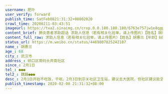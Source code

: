 ```yaml
---
username: 肥卟
user_verify: forward
publish_time: SatFeb0821:31:32+08002020
crawl_time: 20200211-03:43:51
imageurl: https://tva2.sinaimg.cn/crop.0.0.180.180.180/6763e757jw1e8qgp5bmzyj2050050aa8.jpg?KID=imgbed,tva&Expires=1581373861&ssig=Zz81my6Wtw,http://n.sinaimg.cn/photo/5213b46e/20181127/timeline_card_small_super_default.png,https://wx1.sinaimg.cn/orj360/6763e757gy1gbpb1yls8sj21q83287wi.jpg,https://wx4.sinaimg.cn/orj360/6763e757gy1gbpb20jlbpj21q8328qv5.jpg,https://wx2.sinaimg.cn/orj360/6763e757gy1gbpb22z3noj21q83281ky.jpg,https://wx3.sinaimg.cn/orj360/6763e757gy1gbpb2529zij21q8328qv5.jpg,https://wx1.sinaimg.cn/orj360/6763e757gy1gbpb27rebdj21q8328b2a.jpg
content_brief: 肺炎患者求助超话 求助人信息（若有相关化验单，请上传图片）【姓名】胡惠兰【年龄】68【所在城市】武汉市【所在小区、社区】硚口区常码头井南社区【患病时间】2月1日【联系方式】●●●【其他紧急联系人】魏巍 ●●●【病情描述】2月1日开始不吃饭，干呕。2月3日到宗关社区卫生 ...全文
content_full_raw: 求助人信息（若有相关化验单，请上传图片）【姓名】胡惠兰【年龄】68【所在城市】武汉市【所在小区、社区】硚口区常码头井南社区【患病时间】2月1日【联系方式】●●●【其他紧急联系人】魏巍●●●【病情描述】2月1日开始不吃饭，干呕。2月3日到宗关社区卫生站，建议去大医院，但社区建议能坚持就不去医院，避免感染。2月4日，依然吃不下饭，乏力。2月5日早上8:30在一医院胸痛急诊就诊，CT检查双肺感染，肺炎高度疑似，开始发烧体温37.5℃，开验血和核酸检测。2月7日拿结果确诊核酸阳性。胡妈妈已经确诊了，社区回复方舱不能进去，现急求床位隔离。儿子年前回的武汉，疫情发生以来一直在做志愿者，现在儿子和爸爸都有可能感染，请求大家帮帮这一家人，万分感谢！
status_url: https://m.weibo.cn/status/4469807825242187
name_: 胡惠兰
age_: 68
city_: 武汉市
address_: 硚口区常码头井南社区
since_: 2月1日
tel_: ●●●
tel2_: 魏巍●●●
desc_: 2月1日开始不吃饭，干呕。2月3日到宗关社区卫生站，建议去大医院，但社区建议能坚持就不去医院，避免感染。2月4日，依然吃不下饭，乏力。2月5日早上830在一医院胸痛急诊就诊，CT检查双肺感染，肺炎高度疑似，开始发烧体温37.5℃，开验血和核酸检测。2月7日拿结果确诊核酸阳性。胡妈妈已经确诊了，社区回复方舱不能进去，现急求床位隔离。儿子年前回的武汉，疫情发生以来一直在做志愿者，现在儿子和爸爸都有可能感染，请求大家帮帮这一家人，万分感谢！
publish_timestamp: 2020-02-08 21:31:32+08:00
---
```

